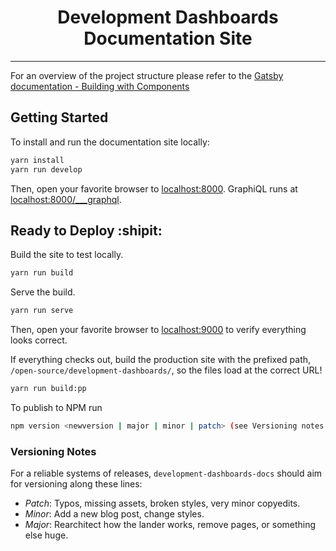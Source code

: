 <h1 align="center">Development Dashboards Documentation Site</h1>

***

For an overview of the project structure please refer to the [Gatsby documentation - Building with Components](https://www.gatsbyjs.org/docs/building-with-components/)

## Getting Started

To install and run the documentation site locally:

```bash
yarn install
yarn run develop
```

Then, open your favorite browser to [localhost:8000](http://localhost:8000/). GraphiQL runs at [localhost:8000/___graphql](http://localhost:8000/___graphql).

## Ready to Deploy :shipit: 

Build the site to test locally.

```bash
yarn run build
```

Serve the build.

```bash
yarn run serve
```

Then, open your favorite browser to [localhost:9000](http://localhost:9000/) to verify everything looks correct.

If everything checks out, build the production site with the prefixed path, `/open-source/development-dashboards/`, so the files load at the correct URL!

```bash
yarn run build:pp
```

To publish to NPM run

```bash
npm version <newversion | major | minor | patch> (see Versioning notes below)
```

###  Versioning Notes

For a reliable systems of releases, `development-dashboards-docs` should aim for versioning along these lines:

- *Patch*: Typos, missing assets, broken styles, very minor copyedits.
- *Minor*: Add a new blog post, change styles.
- *Major*: Rearchitect how the lander works, remove pages, or something else huge.
